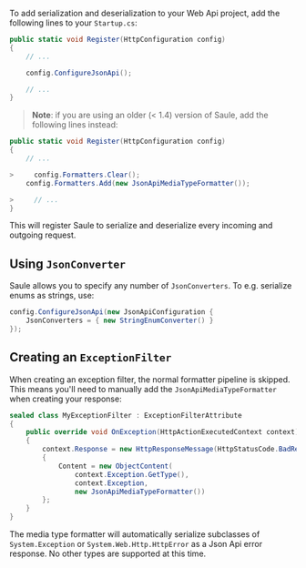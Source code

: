 To add serialization and deserialization to your Web Api project,
add the following lines to your `Startup.cs`:

```csharp
public static void Register(HttpConfiguration config)
{
    // ...

    config.ConfigureJsonApi();

    // ...
}
```

> **Note**: if you are using an older (< 1.4) version of Saule, add the following lines instead:
```csharp
public static void Register(HttpConfiguration config)
{
    // ...

>     config.Formatters.Clear();
    config.Formatters.Add(new JsonApiMediaTypeFormatter());

>     // ...
}
```

This will register Saule to serialize and deserialize every incoming
and outgoing request.

## Using `JsonConverter`

Saule allows you to specify any number of `JsonConverters`.
To e.g. serialize enums as strings, use:
```csharp
config.ConfigureJsonApi(new JsonApiConfiguration {
    JsonConverters = { new StringEnumConverter() }
});
```

## Creating an `ExceptionFilter`

When creating an exception filter, the normal formatter pipeline is skipped.
This means you'll need to manually add the `JsonApiMediaTypeFormatter` when
creating your response:
```csharp
sealed class MyExceptionFilter : ExceptionFilterAttribute
{
    public override void OnException(HttpActionExecutedContext context)
    {
        context.Response = new HttpResponseMessage(HttpStatusCode.BadRequest)
        {
            Content = new ObjectContent(
                context.Exception.GetType(),
                context.Exception,
                new JsonApiMediaTypeFormatter())
        };
    }
}
```
The media type formatter will automatically serialize subclasses of `System.Exception`
or `System.Web.Http.HttpError` as a Json Api error response. No other types are supported
at this time.
